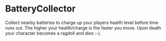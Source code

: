 # BatteryCollector
Collect nearby batteries to charge up your players health level before time runs out. The higher your health/charge is the faster you move. Upon death your character becomes a ragdoll and dies :-(.
